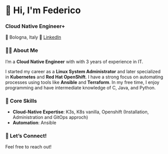 # 👋 Hi, I'm Federico  

### Cloud Native Engineer+
📍 Bologna, Italy 
🔗 [LinkedIn](https://www.linkedin.com/in/federico-le-pera-819259221/)

### 👨‍💻 About Me  
I’m a **Cloud Native Engineer** with with 3 years of experience in IT.

I started my career as a **Linux System Administrator** and later specialized in **Kubernetes** and **Red Hat OpenShift**. I have a strong focus on automating processes using tools like **Ansible** and **Terraform**.
In my free time, I enjoy programming and have intermediate knowledge of C, Java, and Python.

### 🔧 Core Skills  
- **Cloud-Native Expertise**: K3s, K8s vanilla, Openshift (Installation, Administration and GitOps approch)  
- **Automation**: Ansible

### 🌟 Let’s Connect!  
Feel free to reach out!  
